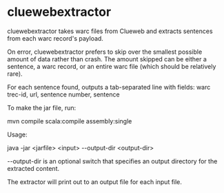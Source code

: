 cluewebextractor
================
cluewebextractor takes warc files from Clueweb and extracts sentences from 
each warc record's payload. 

On error, cluewebextractor prefers to skip over the smallest possible amount of 
data rather than crash. The amount skipped can be either a sentence, a warc 
record, or an entire warc file (which should be relatively rare).

For each sentence found, outputs a tab-separated line with fields: 
warc trec-id, url, sentence number, sentence

To make the jar file, run:

mvn compile scala:compile assembly:single

Usage: 

java -jar \<jarfile\> \<input\> --output-dir \<output-dir\>

--output-dir is an optional switch that specifies an output directory for the 
extracted content. 

The extractor will print out to an output file for each input file. 